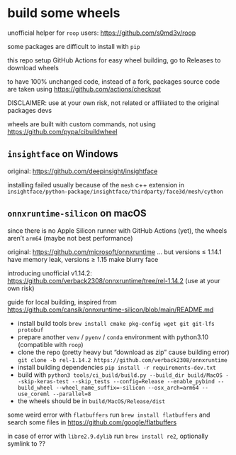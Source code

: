 # build some wheels

unofficial helper for `roop` users: https://github.com/s0md3v/roop

some packages are difficult to install with `pip`

this repo setup GitHub Actions for easy wheel building, go to Releases to download wheels

to have 100% unchanged code, instead of a fork, packages source code are taken using https://github.com/actions/checkout

DISCLAIMER: use at your own risk, not related or affiliated to the original packages devs

wheels are built with custom commands, not using https://github.com/pypa/cibuildwheel

## `insightface` on Windows

original: https://github.com/deepinsight/insightface

installing failed usually because of the `mesh` c++ extension in `insightface/python-package/insightface/thirdparty/face3d/mesh/cython`

## `onnxruntime-silicon` on macOS

since there is no Apple Silicon runner with GitHub Actions (yet), the wheels aren’t `arm64` (maybe not best performance)

original: https://github.com/microsoft/onnxruntime … but versions ≤ 1.14.1 have memory leak, versions ≥ 1.15 make blurry face

introducing unofficial v1.14.2: https://github.com/verback2308/onnxruntime/tree/rel-1.14.2 (use at your own risk)

guide for local building, inspired from https://github.com/cansik/onnxruntime-silicon/blob/main/README.md
- install build tools `brew install cmake pkg-config wget git git-lfs protobuf`
- prepare another `venv` / `pyenv` / `conda` environment with python3.10 (compatible with `roop`)
- clone the repo (pretty heavy but “download as zip” cause building error) `git clone -b rel-1.14.2 https://github.com/verback2308/onnxruntime`
- install building dependencies `pip install -r requirements-dev.txt`
- build with `python3 tools/ci_build/build.py --build_dir build/MacOS --skip-keras-test --skip_tests --config=Release --enable_pybind --build_wheel --wheel_name_suffix=-silicon --osx_arch=arm64 --use_coreml --parallel=8`
- the wheels should be in `build/MacOS/Release/dist`

some weird error with `flatbuffers` run `brew install flatbuffers` and search some files in https://github.com/google/flatbuffers

in case of error with `libre2.9.dylib` run `brew install re2`, optionally symlink to ??